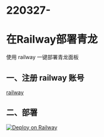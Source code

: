 # 220327-

# 在Railway部署青龙

使用 railway 一键部署青龙面板

## 一、注册 railway 账号

[railway](https://railway.app/)

## 二、部署

[![Deploy on Railway](https://railway.app/button.svg)](https://railway.app/new/template?template=https://github.com/cnjadezhang/qlhct&envs=PORT&PORTDefault=5700)

